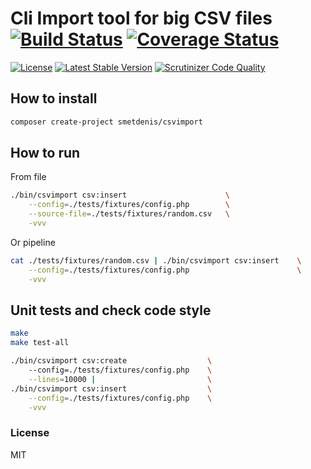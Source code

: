 # Cli Import tool for big CSV files [![Build Status](https://travis-ci.org/SmetDenis/CSVImport.svg?branch=master)](https://travis-ci.org/SmetDenis/CSVImport)      [![Coverage Status](https://coveralls.io/repos/github/SmetDenis/CSVImport/badge.svg?branch=master)](https://coveralls.io/github/SmetDenis/CSVImport?branch=master)

[![License](https://poser.pugx.org/SmetDenis/CSVImport/license)](https://packagist.org/packages/SmetDenis/CSV-Import)   [![Latest Stable Version](https://poser.pugx.org/SmetDenis/CSVImport/v/stable)](https://packagist.org/packages/SmetDenis/CSVImport) [![Scrutinizer Code Quality](https://scrutinizer-ci.com/g/SmetDenis/CSVImport/badges/quality-score.png?b=master)](https://scrutinizer-ci.com/g/SmetDenis/CSVImport/?branch=master)

## How to install
```sh
composer create-project smetdenis/csvimport
```

## How to run

From file
```sh
./bin/csvimport csv:insert                      \
    --config=./tests/fixtures/config.php        \
    --source-file=./tests/fixtures/random.csv   \
    -vvv
```

Or pipeline
```sh
cat ./tests/fixtures/random.csv | ./bin/csvimport csv:insert    \
    --config=./tests/fixtures/config.php                        \
    -vvv
```

## Unit tests and check code style
```sh
make
make test-all

./bin/csvimport csv:create                  \ 
    --config=./tests/fixtures/config.php    \
    --lines=10000 |                         \
./bin/csvimport csv:insert                  \
    --config=./tests/fixtures/config.php    \
    -vvv
```


### License

MIT
